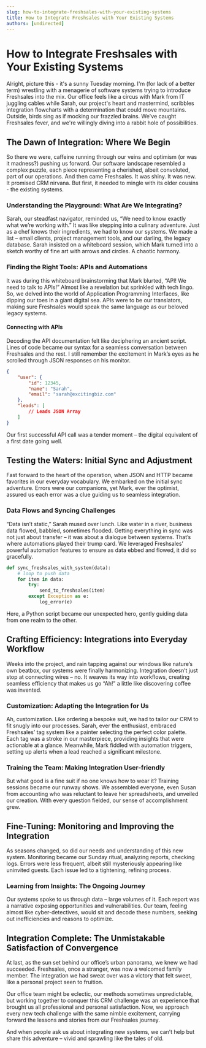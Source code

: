 ```yaml
---
slug: how-to-integrate-freshsales-with-your-existing-systems
title: How to Integrate Freshsales with Your Existing Systems
authors: [undirected]
---
```



# How to Integrate Freshsales with Your Existing Systems

Alright, picture this - it's a sunny Tuesday morning. I'm (for lack of a better term) wrestling with a menagerie of software systems trying to introduce Freshsales into the mix. Our office feels like a circus with Mark from IT juggling cables while Sarah, our project's heart and mastermind, scribbles integration flowcharts with a determination that could move mountains. Outside, birds sing as if mocking our frazzled brains. We've caught Freshsales fever, and we're willingly diving into a rabbit hole of possibilities.

## The Dawn of Integration: Where We Begin

So there we were, caffeine running through our veins and optimism (or was it madness?) pushing us forward. Our software landscape resembled a complex puzzle, each piece representing a cherished, albeit convoluted, part of our operations. And then came Freshsales. It was shiny. It was new. It promised CRM nirvana. But first, it needed to mingle with its older cousins - the existing systems.

### Understanding the Playground: What Are We Integrating?

Sarah, our steadfast navigator, reminded us, “We need to know exactly what we’re working with.” It was like stepping into a culinary adventure. Just as a chef knows their ingredients, we had to know our systems. We made a list – email clients, project management tools, and our darling, the legacy database. Sarah insisted on a whiteboard session, which Mark turned into a sketch worthy of fine art with arrows and circles. A chaotic harmony.

### Finding the Right Tools: APIs and Automations

It was during this whiteboard brainstorming that Mark blurted, “API! We need to talk to APIs!” Almost like a revelation but sprinkled with tech lingo. So, we delved into the world of Application Programming Interfaces, like dipping our toes in a giant digital sea. APIs were to be our translators, making sure Freshsales would speak the same language as our beloved legacy systems. 

#### Connecting with APIs

Decoding the API documentation felt like deciphering an ancient script. Lines of code became our syntax for a seamless conversation between Freshsales and the rest. I still remember the excitement in Mark’s eyes as he scrolled through JSON responses on his monitor.

```json
{
    "user": {
        "id": 12345,
        "name": "Sarah",
        "email": "sarah@excitingbiz.com"
    },
    "leads": [
        // Leads JSON Array
    ]
}
```

Our first successful API call was a tender moment – the digital equivalent of a first date going well.

## Testing the Waters: Initial Sync and Adjustment

Fast forward to the heart of the operation, when JSON and HTTP became favorites in our everyday vocabulary. We embarked on the initial sync adventure. Errors were our companions, yet Mark, ever the optimist, assured us each error was a clue guiding us to seamless integration.

### Data Flows and Syncing Challenges

“Data isn’t static,” Sarah mused over lunch. Like water in a river, business data flowed, babbled, sometimes flooded. Getting everything in sync was not just about transfer – it was about a dialogue between systems. That’s where automations played their trump card. We leveraged Freshsales’ powerful automation features to ensure as data ebbed and flowed, it did so gracefully.

```python
def sync_freshsales_with_system(data):
    # loop to push data
    for item in data:
        try:
            send_to_freshsales(item)
        except Exception as e:
            log_error(e)
```

Here, a Python script became our unexpected hero, gently guiding data from one realm to the other. 

## Crafting Efficiency: Integrations into Everyday Workflow

Weeks into the project, and rain tapping against our windows like nature’s own beatbox, our systems were finally harmonizing. Integration doesn’t just stop at connecting wires – no. It weaves its way into workflows, creating seamless efficiency that makes us go “Ah!” a little like discovering coffee was invented.

### Customization: Adapting the Integration for Us

Ah, customization. Like ordering a bespoke suit, we had to tailor our CRM to fit snugly into our processes. Sarah, ever the enthusiast, embraced Freshsales’ tag system like a painter selecting the perfect color palette. Each tag was a stroke in our masterpiece, providing insights that were actionable at a glance. Meanwhile, Mark fiddled with automation triggers, setting up alerts when a lead reached a significant milestone.

### Training the Team: Making Integration User-friendly

But what good is a fine suit if no one knows how to wear it? Training sessions became our runway shows. We assembled everyone, even Susan from accounting who was reluctant to leave her spreadsheets, and unveiled our creation. With every question fielded, our sense of accomplishment grew.

## Fine-Tuning: Monitoring and Improving the Integration

As seasons changed, so did our needs and understanding of this new system. Monitoring became our Sunday ritual, analyzing reports, checking logs. Errors were less frequent, albeit still mysteriously appearing like uninvited guests. Each issue led to a tightening, refining process.

### Learning from Insights: The Ongoing Journey

Our systems spoke to us through data – large volumes of it. Each report was a narrative exposing opportunities and vulnerabilities. Our team, feeling almost like cyber-detectives, would sit and decode these numbers, seeking out inefficiencies and reasons to optimize.

## Integration Complete: The Unmistakable Satisfaction of Convergence

At last, as the sun set behind our office’s urban panorama, we knew we had succeeded. Freshsales, once a stranger, was now a welcomed family member. The integration we had sweat over was a victory that felt sweet, like a personal project seen to fruition.

Our office team might be eclectic, our methods sometimes unpredictable, but working together to conquer this CRM challenge was an experience that brought us all professional and personal satisfaction. Now, we approach every new tech challenge with the same nimble excitement, carrying forward the lessons and stories from our Freshsales journey.

And when people ask us about integrating new systems, we can’t help but share this adventure – vivid and sprawling like the tales of old.